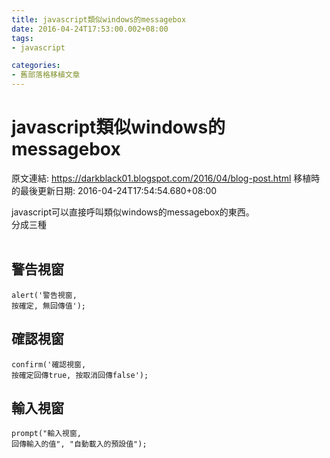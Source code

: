 ```yaml
---
title: javascript類似windows的messagebox
date: 2016-04-24T17:53:00.002+08:00
tags: 
- javascript

categories:
- 舊部落格移植文章
---
```


# javascript類似windows的messagebox

原文連結: https://darkblack01.blogspot.com/2016/04/blog-post.html
移植時的最後更新日期: 2016-04-24T17:54:54.680+08:00

javascript可以直接呼叫類似windows的messagebox的東西。<br />分成三種<br /><br /><h2>警告視窗 </h2><pre class="prettyprint"><code class="language-js">alert('警告視窗, 按確定, 無回傳值');</code></pre><h2>確認視窗 </h2><pre class="prettyprint"><code class="language-js">confirm('確認視窗, 按確定回傳true, 按取消回傳false');</code></pre><h2>輸入視窗 </h2><pre class="prettyprint"><code class="language-js">prompt("輸入視窗, 回傳輸入的值", "自動載入的預設值");</code></pre>
